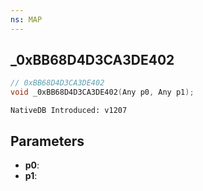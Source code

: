 ```yaml
---
ns: MAP
---
```

## _0xBB68D4D3CA3DE402

```c
// 0xBB68D4D3CA3DE402
void _0xBB68D4D3CA3DE402(Any p0, Any p1);
```

```
NativeDB Introduced: v1207
```

## Parameters
* **p0**:
* **p1**:
